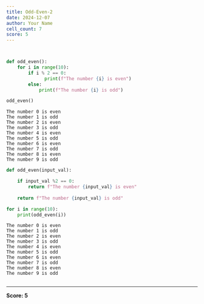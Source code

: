 ```yaml
---
title: Odd-Even-2
date: 2024-12-07
author: Your Name
cell_count: 7
score: 5
---
```


```python

```


```python

```


```python
def odd_even():
    for i in range(10):      
        if i % 2 == 0:
              print(f"The number {i} is even")
        else:
            print(f"The number {i} is odd")
```


```python
odd_even()
```

    The number 0 is even
    The number 1 is odd
    The number 2 is even
    The number 3 is odd
    The number 4 is even
    The number 5 is odd
    The number 6 is even
    The number 7 is odd
    The number 8 is even
    The number 9 is odd



```python
def odd_even(input_val):

    if input_val %2 == 0:
        return f"The number {input_val} is even"
    
    return f"The number {input_val} is odd"
```


```python
for i in range(10):   
    print(odd_even(i))
```

    The number 0 is even
    The number 1 is odd
    The number 2 is even
    The number 3 is odd
    The number 4 is even
    The number 5 is odd
    The number 6 is even
    The number 7 is odd
    The number 8 is even
    The number 9 is odd



```python

```


---
**Score: 5**